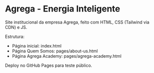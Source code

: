 # Agrega - Energia Inteligente

Site institucional da empresa Agrega, feito com HTML, CSS (Tailwind via CDN) e JS.

Estrutura:

- Página inicial: index.html
- Página Quem Somos: pages/about-us.html
- Página Agrega Academy: pages/agrega-academy.html

Deploy no GitHub Pages para teste público.
